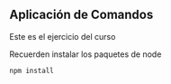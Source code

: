 ## Aplicación de Comandos

Este es el ejercicio del curso

Recuerden instalar los paquetes de node 

```
npm install
```
